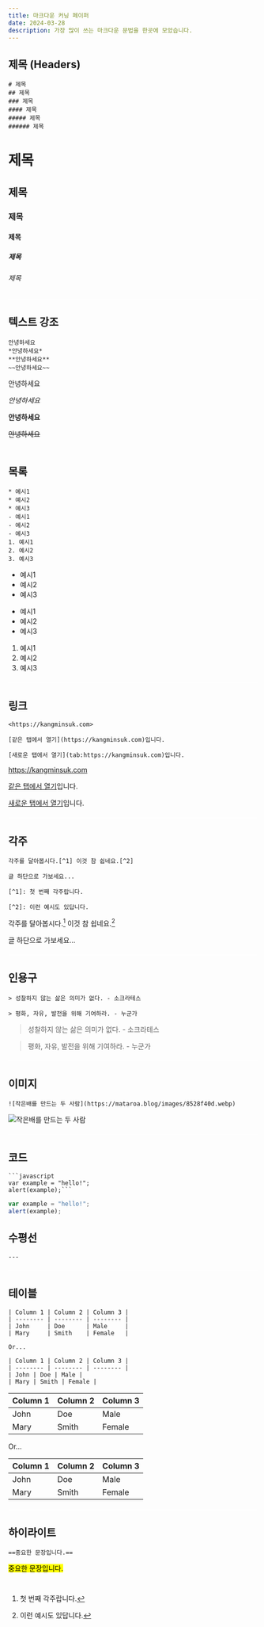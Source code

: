 ```yaml
---
title: 마크다운 커닝 페이퍼
date: 2024-03-28
description: 가장 많이 쓰는 마크다운 문법을 한곳에 모았습니다.
---
```

## 제목 (Headers)
```
# 제목
## 제목
### 제목
#### 제목
##### 제목
###### 제목
````

# 제목
## 제목
### 제목
#### 제목
##### 제목
###### 제목

---

## 텍스트 강조
```
안녕하세요
*안녕하세요*
**안녕하세요**
~~안녕하세요~~
```
안녕하세요

*안녕하세요*

**안녕하세요**

~~안녕하세요~~

---

## 목록
```
* 예시1
* 예시2
* 예시3
- 예시1
- 예시2
- 예시3
1. 예시1
2. 예시2
3. 예시3
```

* 예시1
* 예시2
* 예시3
- 예시1
- 예시2
- 예시3
1. 예시1
2. 예시2
3. 예시3

---

## 링크
```
<https://kangminsuk.com>

[같은 탭에서 열기](https://kangminsuk.com)입니다.

[새로운 탭에서 열기](tab:https://kangminsuk.com)입니다.
```
<https://kangminsuk.com>

[같은 탭에서 열기](https://kangminsuk.com)입니다.

[새로운 탭에서 열기](tab:https://kangminsuk.com)입니다.

---

## 각주
```
각주를 달아봅시다.[^1] 이것 참 쉽네요.[^2]

글 하단으로 가보세요...

[^1]: 첫 번째 각주랍니다.

[^2]: 이런 예시도 있답니다.
```
각주를 달아봅시다.[^1] 이것 참 쉽네요.[^2]

글 하단으로 가보세요...

[^1]: 첫 번째 각주랍니다.

[^2]: 이런 예시도 있답니다.

---

## 인용구
```
> 성찰하지 않는 삶은 의미가 없다. - 소크라테스

> 평화, 자유, 발전을 위해 기여하라. - 누군가
```

> 성찰하지 않는 삶은 의미가 없다. - 소크라테스

> 평화, 자유, 발전을 위해 기여하라. - 누군가

---

## 이미지
```
![작은배를 만드는 두 사람](https://mataroa.blog/images/8528f40d.webp)
```

![작은배를 만드는 두 사람](https://mataroa.blog/images/8528f40d.webp)

---

## 코드
```
```javascript
var example = "hello!";
alert(example);```
```

```javascript
var example = "hello!";
alert(example);
```

## 수평선
```---```

---

## 테이블

```
| Column 1 | Column 2 | Column 3 |
| -------- | -------- | -------- |
| John     | Doe      | Male     |
| Mary     | Smith    | Female   |

Or...

| Column 1 | Column 2 | Column 3 |
| -------- | -------- | -------- |
| John | Doe | Male |
| Mary | Smith | Female |
```

| Column 1 | Column 2 | Column 3 |
| -------- | -------- | -------- |
| John     | Doe      | Male     |
| Mary     | Smith    | Female   |

Or...

| Column 1 | Column 2 | Column 3 |
| -------- | -------- | -------- |
| John | Doe | Male |
| Mary | Smith | Female |

---

## 하이라이트

```
==중요한 문장입니다.==
```

<mark>중요한 문장입니다.</mark>

<style>
hr {
  border: none; /* Remove the default border */
  height: 1px; /* Set the height of the line */
  background-color: white; /* Set the color of the line */
  margin-top: 20px; /* Set the top margin */
  margin-bottom: 20px; /* Set the bottom margin */
}
</style>